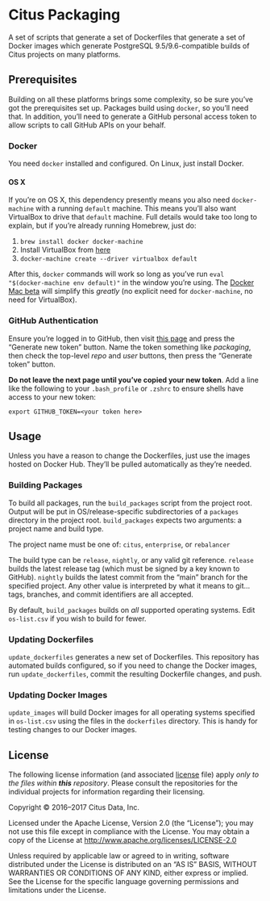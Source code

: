 # Citus Packaging

A set of scripts that generate a set of Dockerfiles that generate a set of Docker images which generate PostgreSQL 9.5/9.6-compatible builds of Citus projects on many platforms.

## Prerequisites

Building on all these platforms brings some complexity, so be sure you’ve got the prerequisites set up. Packages build using `docker`, so you’ll need that. In addition, you’ll need to generate a GitHub personal access token to allow scripts to call  GitHub APIs on your behalf.

### Docker

You need `docker` installed and configured. On Linux, just install Docker.

#### OS X

If you’re on OS X, this dependency presently means you also need `docker-machine` with a running `default` machine. This means you’ll also want VirtualBox to drive that `default` machine. Full details would take too long to explain, but if you’re already running Homebrew, just do:

  1. `brew install docker docker-machine`
  2. Install VirtualBox from [here](https://www.virtualbox.org/wiki/Downloads)
  3. `docker-machine create --driver virtualbox default`

After this, `docker` commands will work so long as you’ve run `eval "$(docker-machine env default)"` in the window you’re using. The [Docker Mac beta](https://blog.docker.com/2016/03/docker-for-mac-windows-beta/) will simplify this _greatly_ (no explicit need for `docker-machine`, no need for VirtualBox).

### GitHub Authentication

Ensure you’re logged in to GitHub, then visit [this page](https://github.com/settings/tokens) and press the “Generate new token” button. Name the token something like _packaging_, then check the top-level _repo_ and _user_ buttons, then press the “Generate token” button.

**Do not leave the next page until you’ve copied your new token**. Add a line like the following to your `.bash_profile` or `.zshrc` to ensure shells have access to your new token:

    export GITHUB_TOKEN=<your token here>

## Usage

Unless you have a reason to change the Dockerfiles, just use the images hosted on Docker Hub. They’ll be pulled automatically as they’re needed.

### Building Packages

To build all packages, run the `build_packages` script from the project root. Output will be put in OS/release-specific subdirectories of a `packages` directory in the project root. `build_packages` expects two arguments: a project name and build type.

The project name must be one of: `citus`, `enterprise`, or `rebalancer`

The build type can be `release`, `nightly`, or any valid git reference. `release` builds the latest release tag (which must be signed by a key known to GitHub). `nightly` builds the latest commit from the “main” branch for the specified project. Any other value is interpreted by what it means to git… tags, branches, and commit identifiers are all accepted.

By default, `build_packages` builds on _all_ supported operating systems. Edit `os-list.csv` if you wish to build for fewer.

### Updating Dockerfiles

`update_dockerfiles` generates a new set of Dockerfiles. This repository has automated builds configured, so if you need to change the Docker images, run `update_dockerfiles`, commit the resulting Dockerfile changes, and push.

### Updating Docker Images

`update_images` will build Docker images for all operating systems specified in `os-list.csv` using the files in the `dockerfiles` directory. This is handy for testing changes to our Docker images.

## License

The following license information (and associated [license](LICENSE) file) apply _only to the files within **this** repository_. Please consult the repositories for the individual projects for information regarding their licensing.

Copyright © 2016–2017 Citus Data, Inc.

Licensed under the Apache License, Version 2.0 (the “License”); you may not use this file except in compliance with the License. You may obtain a copy of the License at http://www.apache.org/licenses/LICENSE-2.0

Unless required by applicable law or agreed to in writing, software distributed under the License is distributed on an “AS IS” BASIS, WITHOUT WARRANTIES OR CONDITIONS OF ANY KIND, either express or implied. See the License for the specific language governing permissions and limitations under the License.
